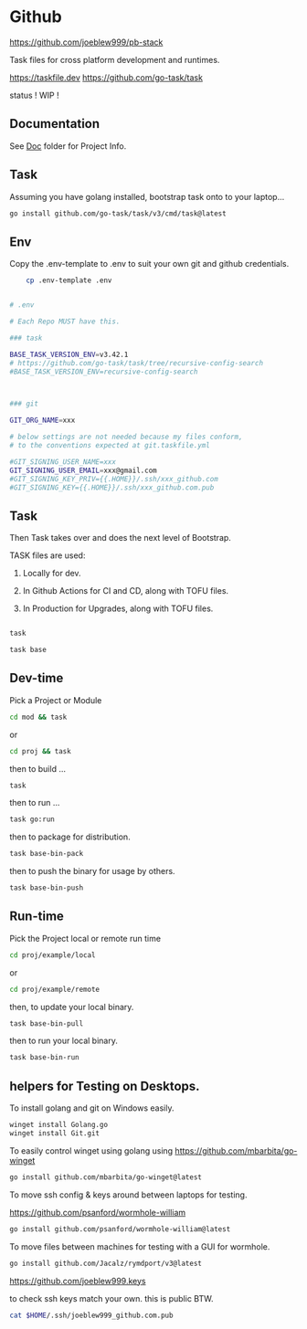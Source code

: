 # Github

https://github.com/joeblew999/pb-stack

Task files for cross platform development and runtimes.

https://taskfile.dev
https://github.com/go-task/task


status ! WIP !

## Documentation

See [Doc](../doc/README.md) folder for Project Info.

## Task

Assuming you have golang installed, bootstrap task onto to your laptop...

```sh
go install github.com/go-task/task/v3/cmd/task@latest
```

## Env

Copy the .env-template to .env to suit your own git and github credentials.

```sh
    cp .env-template .env
```

```sh

# .env

# Each Repo MUST have this.

### task

BASE_TASK_VERSION_ENV=v3.42.1
# https://github.com/go-task/task/tree/recursive-config-search
#BASE_TASK_VERSION_ENV=recursive-config-search



### git

GIT_ORG_NAME=xxx

# below settings are not needed because my files conform,
# to the conventions expected at git.taskfile.yml

#GIT_SIGNING_USER_NAME=xxx
GIT_SIGNING_USER_EMAIL=xxx@gmail.com
#GIT_SIGNING_KEY_PRIV={{.HOME}}/.ssh/xxx_github.com
#GIT_SIGNING_KEY={{.HOME}}/.ssh/xxx_github.com.pub

```

## Task

Then Task takes over and does the next level of Bootstrap.

TASK files are used:

1. Locally for dev.

2. In Github Actions for CI and CD, along with TOFU files.

3. In Production for Upgrades, along with TOFU files.


```sh

task 

task base

```


## Dev-time

Pick a Project or Module

```sh
cd mod && task 
```

or

```sh
cd proj && task 
```

then to build ...

```sh
task
```

then to run ...

```sh
task go:run
```

then to package for distribution.


```sh
task base-bin-pack
``` 

then to push the binary for usage by others.


```sh
task base-bin-push
```


## Run-time

Pick the Project local or remote run time 

```sh
cd proj/example/local
```
or
```sh 
cd proj/example/remote
```
then,  to update your local binary.

```sh
task base-bin-pull
```

then to run your local binary.

```sh
task base-bin-run
```


## helpers for Testing on Desktops.

To install golang and git on Windows easily.

```sh 
winget install Golang.go
winget install Git.git
```

To easily control winget using golang using https://github.com/mbarbita/go-winget 

```sh
go install github.com/mbarbita/go-winget@latest 
```

To move ssh config & keys around between laptops for testing.

https://github.com/psanford/wormhole-william

```sh
go install github.com/psanford/wormhole-william@latest
``` 

To move files between machines for testing with a GUI for wormhole.

```sh
go install github.com/Jacalz/rymdport/v3@latest
```




https://github.com/joeblew999.keys

to check ssh keys match your own. this is public BTW.

```sh
cat $HOME/.ssh/joeblew999_github.com.pub
``` 